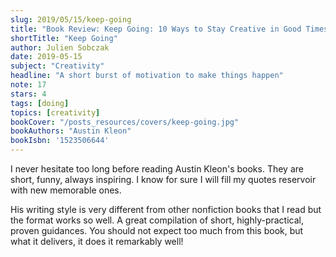```yaml
---
slug: 2019/05/15/keep-going
title: "Book Review: Keep Going: 10 Ways to Stay Creative in Good Times and Bad"
shortTitle: "Keep Going"
author: Julien Sobczak
date: 2019-05-15
subject: "Creativity"
headline: "A short burst of motivation to make things happen"
note: 17
stars: 4
tags: [doing]
topics: [creativity]
bookCover: "/posts_resources/covers/keep-going.jpg"
bookAuthors: "Austin Kleon"
bookIsbn: '1523506644'
---
```



I never hesitate too long before reading Austin Kleon's books. They are short, funny, always inspiring. I know for sure I will fill my quotes reservoir with new memorable ones.

His writing style is very different from other nonfiction books that I read but the format works so well. A great compilation of short, highly-practical, proven guidances. You should not expect too much from this book, but what it delivers, it does it remarkably well!

